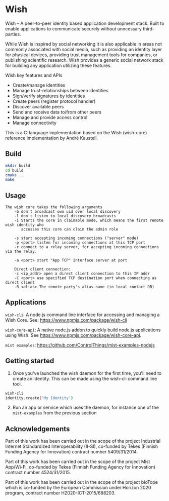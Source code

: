 # Wish

Wish – A peer-to-peer identity based application development stack. Built to enable applications to communicate securely without unncessary third-parties.

While Wish is inspired by social networking it is also applicable in areas not commonly associated with social media, such as providing an identity layer for physical devices, providing trust management tools for companies, or publishing scientific research. Wish provides a generic social network stack for building any application utilizing these features.

Wish key features and APIs

* Create/manage identities
* Manage trust-relationships between identities
* Sign/verify signatures by identities
* Create peers (register protocol handler)
* Discover available peers
* Send and receive data to/from other peers
* Manage and provide access control
* Manage connectivity

This is a C-language implementation based on the Wish (wish-core) reference implementation by André Kaustell.

## Build

```sh
mkdir build
cd build 
cmake ..
make
```

## Usage
```
The wish core takes the following arguments
    -b don't broadcast own uid over local discovery
    -l don't listen to local discovery broadcasts
    -i Starts the core in claimable mode, which means the first remote wish identity who 
       accesses this core can claim the admin role

    -s start accepting incoming connections ("server" mode)
    -p <port> listen for incoming connections at this TCP port
    -r connect to a relay server, for accepting incoming connections via the relay.

    -a <port> start "App TCP" interface server at port

    Direct client connection:
    -c <ip_addr> open a direct client connection to this IP addr
    -C <port> use specified TCP destination port when connecting as direct client
    -R <alias> The remote party's alias name (in local contact DB)
```

## Applications

`wish-cli`: A node.js command line interface for accessing and managing a Wish Core. See: https://www.npmjs.com/package/wish-cli

`wish-core-api`: A native node.js addon to quickly build node.js applications using Wish. See https://www.npmjs.com/package/wish-core-api.

`mist examples`: 
https://github.com/ControlThings/mist-examples-nodejs 

## Getting started
1. Once you've launched the wish daemon for the first time, you'll need to create an identity. This can be made using the wish-cli command line tool. 
```sh
wish-cli
identity.create('My Identity')
```
2. Run an app or service which uses the daemon, for instance one of the `mist-examples` from the previous section

## Acknowledgements

Part of this work has been carried out in the scope of the project Industrial Internet Standardized Interoperability (II-SI), co-funded by Tekes (Finnish Funding Agency for Innovation) contract number 5409/31/2014.

Part of this work has been carried out in the scope of the project Mist App/Wi-Fi, co-funded by Tekes (Finnish Funding Agency for Innovation) contract number  4524/31/2015.

Part of this work has been carried out in the scope of the project bIoTope which is co-funded by the European Commission under Horizon 2020 program, contract number H2020-ICT-2015/688203.
